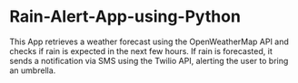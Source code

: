 # Rain-Alert-App-using-Python
 This App retrieves a weather forecast using the OpenWeatherMap API and checks if rain is expected in the next few hours. If rain is forecasted, it sends a notification via SMS using the Twilio API, alerting the user to bring an umbrella.
